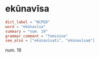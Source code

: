# ekūnavīsa

``` toml
dict_label = "NCPED"
word = "ekūnavīsa"
summary = "num. 19"
grammar_comment = "feminine"
see_also = ["ekūnavīsati", "ekūnavīsaṃ"]
```

num. 19

